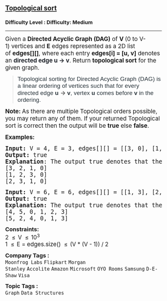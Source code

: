 <h2><a href="https://www.geeksforgeeks.org/problems/topological-sort/1?_gl=1*13ng6sw*_up*MQ..*_gs*MQ..&gclid=CjwKCAjwzMi_BhACEiwAX4YZUC2bL05q5CBWORNQ90rFqhQVWJv0El3RslvEYXyeON8_mNd707sJ5xoCodsQAvD_BwE">Topological sort</a></h2><h3>Difficulty Level : Difficulty: Medium</h3><hr><div class="problems_problem_content__Xm_eO"><p><span style="font-size: 14pt;">Given a&nbsp;<strong>Directed Acyclic Graph (DAG)</strong>&nbsp;of&nbsp;<strong>V&nbsp;</strong>(0 to V-1)&nbsp;vertices and&nbsp;<strong>E</strong>&nbsp;edges represented as a 2D list of&nbsp;<strong>edges[][]</strong>, where each entry&nbsp;<strong>edges[i] = [u, v]</strong>&nbsp;denotes an&nbsp;<span style="background-color: #ffffff; color: #1e2229; font-family: var(--gfg-font-secondary); font-weight: bolder;">directed<strong>&nbsp;</strong>edge&nbsp;</span><span style="background-color: #ffffff; color: #1e2229; font-family: var(--gfg-font-secondary); font-weight: bolder;">u -&gt; v</span>. Return&nbsp;<strong>topological sort</strong>&nbsp;for the given graph.</span></p>
<blockquote><span style="font-size: 14pt;"><span style="box-sizing: border-box; margin: 0px; padding: 0px; border: 0px; vertical-align: baseline; color: #273239; font-family: Nunito, sans-serif; letter-spacing: 0.162px; background-color: #ffffff;">Topological sorting for&nbsp;</span><span style="box-sizing: border-box; margin: 0px; padding: 0px; border: 0px; vertical-align: baseline; color: #273239; font-family: Nunito, sans-serif; letter-spacing: 0.162px; background-color: #ffffff;"><span style="box-sizing: border-box; margin: 0px; padding: 0px; border: 0px; vertical-align: baseline;">Directed Acyclic Graph (DAG)</span></span><span style="box-sizing: border-box; margin: 0px; padding: 0px; border: 0px; vertical-align: baseline; color: #273239; font-family: Nunito, sans-serif; letter-spacing: 0.162px; background-color: #ffffff;">&nbsp;is a linear ordering of vertices such that for every directed edge&nbsp;<strong>u&nbsp;</strong></span><strong>-&gt;&nbsp;</strong><span style="box-sizing: border-box; margin: 0px; padding: 0px; border: 0px; vertical-align: baseline; color: #273239; font-family: Nunito, sans-serif; letter-spacing: 0.162px; background-color: #ffffff;"><strong>v</strong>, vertex&nbsp;</span><strong style="box-sizing: border-box; margin: 0px; padding: 0px; border: 0px; vertical-align: baseline; color: #273239; font-family: Nunito, sans-serif; letter-spacing: 0.162px; background-color: #ffffff;"><strong style="box-sizing: border-box; margin: 0px; padding: 0px; border: 0px; vertical-align: baseline;">u</strong></strong><span style="box-sizing: border-box; margin: 0px; padding: 0px; border: 0px; vertical-align: baseline; color: #273239; font-family: Nunito, sans-serif; letter-spacing: 0.162px; background-color: #ffffff;">&nbsp;comes before&nbsp;</span><strong style="box-sizing: border-box; margin: 0px; padding: 0px; border: 0px; vertical-align: baseline; color: #273239; font-family: Nunito, sans-serif; letter-spacing: 0.162px; background-color: #ffffff;"><strong style="box-sizing: border-box; margin: 0px; padding: 0px; border: 0px; vertical-align: baseline;">v</strong></strong><span style="box-sizing: border-box; margin: 0px; padding: 0px; border: 0px; vertical-align: baseline; color: #273239; font-family: Nunito, sans-serif; letter-spacing: 0.162px; background-color: #ffffff;">&nbsp;in the ordering.</span></span></blockquote>
<p><span style="font-size: 14pt;"><strong>Note:&nbsp;</strong>As there are multiple Topological orders possible, you may return any of them. If your returned Topological sort is correct then the output will be&nbsp;<strong>true</strong>&nbsp;else&nbsp;<strong>false</strong>.</span></p>
<p><span style="font-size: 14pt;"><strong>Examples:</strong></span></p>
<pre><span style="font-size: 14pt;"><strong>Input:</strong> V = 4, E = 3, edges[][] = [[3, 0], [1, 0], [2, 0]]</span><br><span style="font-size: 14pt;"><img src="https://media.geeksforgeeks.org/img-practice/PROD/addEditProblem/700255/Web/Other/24aa5d54-bc1f-489c-bd2d-ad02ddccdf31_1684492511.png" alt=""></span><br><span style="font-size: 14pt;"><strong>Output: </strong>true</span><br><span style="font-size: 14pt;"><strong>Explanation</strong>: The output true denotes that the order is valid. Few valid Topological orders for the given graph are:
[3, 2, 1, 0]</span><br><span style="font-size: 14pt;">[1, 2, 3, 0]</span><br><span style="font-size: 14pt;">[2, 3, 1, 0]</span></pre>
<pre><span style="font-size: 14pt;"><strong>Input: </strong>V = 6, E = 6, edges[][] = [[1, 3], [2, 3], [4, 1], [4, 0], [5, 0], [5,2]]
<img src="https://media.geeksforgeeks.org/img-practice/PROD/addEditProblem/700255/Web/Other/c35bb1d1-130c-49aa-a17e-118181d7bdcd_1684492512.png" alt=""><br><strong>Output: </strong>true
<strong>Explanation: </strong>The output true denotes that the order is valid. Few valid Topological orders for the graph are:<br>[4, 5, 0, 1, 2, 3]<br>[5, 2, 4, 0, 1, 3]</span></pre>
<p><span style="font-size: 18px;"><strong>Constraints:</strong><br>2&nbsp;&nbsp;</span><span style="font-size: 18px;">≤</span>&nbsp;&nbsp;<span style="font-size: 18px;">V&nbsp;&nbsp;</span><span style="font-size: 18px;">≤</span>&nbsp;&nbsp;<span style="font-size: 18px;">10<sup>3</sup><br>1&nbsp;&nbsp;</span><span style="font-size: 18px;">≤</span>&nbsp;&nbsp;<span style="font-size: 18px;">E =&nbsp;</span><span style="font-size: 14pt;">edges.size()</span><span style="font-size: 18px;">&nbsp;&nbsp;</span><span style="font-size: 18px;">≤</span>&nbsp;&nbsp;<span style="font-size: 18px;">(V * (V - 1)) / 2</span></p></div><p><span style=font-size:18px><strong>Company Tags : </strong><br><code>Moonfrog Labs</code>&nbsp;<code>Flipkart</code>&nbsp;<code>Morgan Stanley</code>&nbsp;<code>Accolite</code>&nbsp;<code>Amazon</code>&nbsp;<code>Microsoft</code>&nbsp;<code>OYO Rooms</code>&nbsp;<code>Samsung</code>&nbsp;<code>D-E-Shaw</code>&nbsp;<code>Visa</code>&nbsp;<br><p><span style=font-size:18px><strong>Topic Tags : </strong><br><code>Graph</code>&nbsp;<code>Data Structures</code>&nbsp;